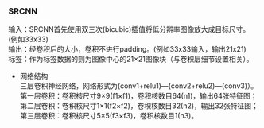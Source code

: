 
### SRCNN
输入：SRCNN首先使用双三次(bicubic)插值将低分辨率图像放大成目标尺寸。(例如33x33)  
输出：经卷积后的大小，卷积不进行padding。(例如33x33输入，输出21x21)  
标签：作为标签数据的则为图像中心的21×21图像块（与卷积层细节设置相关）。
- 网络结构  
  三层卷积神经网络，网络形式为(conv1+relu1)—(conv2+relu2)—(conv3)）。第一层卷积：卷积核尺寸9×9(f1×f1)，卷积核数目64(n1)，输出64张特征图；第二层卷积：卷积核尺寸1×1(f2×f2)，卷积核数目32(n2)，输出32张特征图；第三层卷积：卷积核尺寸5×5(f3×f3)，卷积核数目1(n3)。


<!--stackedit_data:
eyJoaXN0b3J5IjpbLTE2MTA0ODIyMzIsOTM0NzU0MTAyLDI1Mz
AwNjc2OCwyMDQwMjk3NjIyXX0=
-->